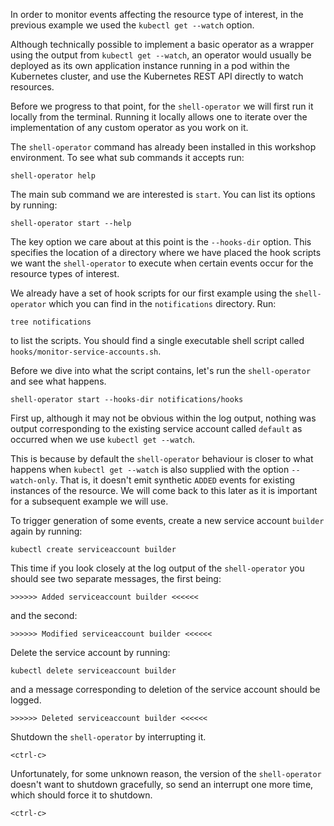 In order to monitor events affecting the resource type of interest, in the previous example we used the ``kubectl get --watch`` option.

Although technically possible to implement a basic operator as a wrapper using the output from ``kubectl get --watch``, an operator would usually be deployed as its own application instance running in a pod within the Kubernetes cluster, and use the Kubernetes REST API directly to watch resources.

Before we progress to that point, for the ``shell-operator`` we will first run it locally from the terminal. Running it locally allows one to iterate over the implementation of any custom operator as you work on it.

The ``shell-operator`` command has already been installed in this workshop environment. To see what sub commands it accepts run:

```execute
shell-operator help
```

The main sub command we are interested is ``start``. You can list its options by running:

```execute
shell-operator start --help
```

The key option we care about at this point is the ``--hooks-dir`` option. This specifies the location of a directory where we have placed the hook scripts we want the ``shell-operator`` to execute when certain events occur for the resource types of interest.

We already have a set of hook scripts for our first example using the ``shell-operator`` which you can find in the ``notifications`` directory. Run:

```execute
tree notifications
```

to list the scripts. You should find a single executable shell script called ``hooks/monitor-service-accounts.sh``.

Before we dive into what the script contains, let's run the ``shell-operator`` and see what happens.

```execute-1
shell-operator start --hooks-dir notifications/hooks
```

First up, although it may not be obvious within the log output, nothing was output corresponding to the existing service account called ``default`` as occurred when we use ``kubectl get --watch``.

This is because by default the ``shell-operator`` behaviour is closer to what happens when ``kubectl get --watch`` is also supplied with the option ``--watch-only``. That is, it doesn't emit synthetic ``ADDED`` events for existing instances of the resource. We will come back to this later as it is important for a subsequent example we will use.

To trigger generation of some events, create a new service account ``builder`` again by running:

```execute-2
kubectl create serviceaccount builder
```

This time if you look closely at the log output of the ``shell-operator`` you should see two separate messages, the first being:

```
>>>>>> Added serviceaccount builder <<<<<<
```

and the second:

```
>>>>>> Modified serviceaccount builder <<<<<<
```

Delete the service account by running:

```execute-2
kubectl delete serviceaccount builder
```

and a message corresponding to deletion of the service account should be logged.

```
>>>>>> Deleted serviceaccount builder <<<<<<
```

Shutdown the ``shell-operator`` by interrupting it.

```execute-1
<ctrl-c>
```

Unfortunately, for some unknown reason, the version of the ``shell-operator`` doesn't want to shutdown gracefully, so send an interrupt one more time, which should force it to shutdown.

```execute-1
<ctrl-c>
```
